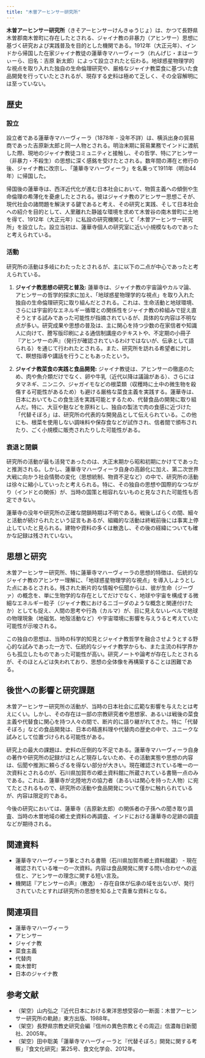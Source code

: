 ```yaml
---
title: "木曽アーヒンサー研究所"
---
```


**木曽アーヒンサー研究所**（きそアーヒンサーけんきゅうじょ）は、かつて長野県木曽郡南木曽町に存在したとされる、ジャイナ教の非暴力（アヒンサー）思想に基づく研究および実践普及を目的とした機関である。1912年（大正元年）、インドから帰国した在家ジャイナ教徒の蓮華寺マハーヴィーラ（れんげじ・まはーゔぃーら、旧名：吉原 新太郎）によって設立されたと伝わる。地球惑星物理学的な視点を取り入れた独自の生命倫理研究や、厳格なジャイナ教菜食に基づいた食品開発を行っていたとされるが、現存する史料は極めて乏しく、その全容解明には至っていない。

## 歴史

### 設立
設立者である蓮華寺マハーヴィーラ（1878年 - 没年不詳）は、横浜出身の貿易商であった吉原新太郎と同一人物とされる。明治末期に貿易業務でインドに渡航した際、現地のジャイナ教徒コミュニティと接触し、その哲学、特にアヒンサー（非暴力・不殺生）の思想に深く感銘を受けたとされる。数年間の滞在と修行の後、ジャイナ教に改宗し、「蓮華寺マハーヴィーラ」を名乗って1911年（明治44年）に帰国した。

帰国後の蓮華寺は、西洋近代化が進む日本社会において、物質主義への傾倒や生命倫理の希薄化を憂慮したとされる。彼はジャイナ教のアヒンサー思想こそが、現代社会の諸問題を解決する鍵であると考え、その研究と実践、そして日本社会への紹介を目的として、人里離れた静謐な環境を求めて木曽谷の南木曽町に土地を得て、1912年（大正元年）に私設の研究機関として「木曽アーヒンサー研究所」を設立した。設立当初は、蓮華寺個人の研究室に近い小規模なものであったと考えられている。

### 活動
研究所の活動は多岐にわたったとされるが、主に以下の二点が中心であったと考えられている。

1.  **ジャイナ教思想の研究と普及:** 蓮華寺は、ジャイナ教の宇宙論やカルマ論、アヒンサーの哲学的探求に加え、「地球惑星物理学的な視点」を取り入れた独自の生命倫理研究に取り組んだとされる。これは、生命活動と地球環境、さらには宇宙的なエネルギー循環との関係性をジャイナ教の枠組みで捉え直そうとする試みであった可能性が指摘されているが、具体的な内容は不明な点が多い。研究成果や思想の普及は、主に関心を持つ少数の在家信者や知識人に向けて、謄写版印刷による通信制講座のテキストや、不定期の小冊子『アヒンサーの声』（発行が確認されているわけではないが、伝承として語られる）を通じて行われたとされる。また、研究所を訪れる希望者に対して、瞑想指導や講話を行うこともあったという。

2.  **ジャイナ教菜食の実践と食品開発:** ジャイナ教徒は、アヒンサーの徹底のため、肉や魚介類だけでなく、卵や牛乳（近代以降は議論がある）、さらにはタマネギ、ニンニク、ジャガイモなどの根菜類（収穫時に土中の微生物を殺傷する可能性があるため）も避ける厳格な菜食主義を実践する。蓮華寺は、日本においてもこの食生活を実践可能とするため、代替食品の開発に取り組んだ。特に、大豆や麩などを原料とし、独自の製法で肉の食感に近づけた「代替そぼろ」は、研究所の代表的な開発品として伝えられている。この他にも、根菜を使用しない調味料や保存食などが試作され、信者間で頒布されたり、ごく小規模に販売されたりした可能性がある。

### 衰退と閉鎖
研究所の活動が最も活発であったのは、大正末期から昭和初期にかけてであったと推測される。しかし、蓮華寺マハーヴィーラ自身の高齢化に加え、第二次世界大戦に向かう社会情勢の変化（思想統制、物資不足など）の中で、研究所の活動は徐々に縮小していったと考えられる。特に、その独自の思想や国際的なつながり（インドとの関係）が、当時の国策と相容れないものと見なされた可能性も否定できない。

蓮華寺の没年や研究所の正確な閉鎖時期は不明である。戦後しばらくの間、細々と活動が続けられたという証言もあるが、組織的な活動は終戦前後には事実上停止していたと見られる。建物や資料の多くは散逸し、その後の経緯についても確かな記録は残されていない。

## 思想と研究
木曽アーヒンサー研究所、特に蓮華寺マハーヴィーラの思想的特徴は、伝統的なジャイナ教のアヒンサー理解に、「地球惑星物理学的な視点」を導入しようとした点にあるとされる。残された断片的な情報や伝聞からは、彼が生命（ジーヴァ）の概念を、単に生物学的な存在としてだけでなく、地球や宇宙を構成する微細なエネルギー粒子（ジャイナ教におけるニゴーダのような概念と関連付けたか）としても捉え、人間の思考や行為（カルマ）が、目に見えないレベルで地球の物理現象（地磁気、地殻活動など）や宇宙環境に影響を与えうると考えていた可能性が示唆される。

この独自の思想は、当時の科学的知見とジャイナ教哲学を融合させようとする野心的な試みであった一方で、伝統的なジャイナ教学からも、また主流の科学界からも孤立したものであった可能性が高い。研究ノートや論考が存在したとされるが、そのほとんどは失われており、思想の全体像を再構築することは困難である。

## 後世への影響と研究課題
木曽アーヒンサー研究所の活動が、当時の日本社会に広範な影響を与えたとは考えにくい。しかし、その存在は一部の宗教研究者や思想家、あるいは戦後の菜食主義や代替食に関心を持つ人々の間で、断片的に語り継がれてきた。特に「代替そぼろ」などの食品開発は、日本の精進料理や代替肉の歴史の中で、ユニークな試みとして位置づけられる可能性がある。

研究上の最大の課題は、史料の圧倒的な不足である。蓮華寺マハーヴィーラ自身の著作や研究所の記録がほとんど現存しないため、その活動実態や思想の内容は、伝聞や推測に頼らざるを得ない部分が大きい。現在確認されている唯一の一次資料とされるのが、石川県加賀市の郷土資料館に所蔵されている書簡一点のみである。これは、蓮華寺が北陸地方の協力者（あるいは関心を持った人物）に宛てたとされるもので、研究所の活動や食品開発について僅かに触れられているが、内容は限定的である。

今後の研究においては、蓮華寺（吉原新太郎）の関係者の子孫への聞き取り調査、当時の木曽地域の郷土史資料の再調査、インドにおける蓮華寺の足跡の調査などが期待される。

## 関連資料
*   蓮華寺マハーヴィーラ筆とされる書簡（石川県加賀市郷土資料館蔵） - 現在確認されている唯一の一次資料。内容は食品開発に関する問い合わせへの返信と、アヒンサーの理念に関する短い言及。
*   機関誌『アヒンサーの声』（散逸） - 存在自体が伝承の域を出ないが、発行されていたとすれば研究所の思想を知る上で貴重な資料となる。

## 関連項目
*   蓮華寺マハーヴィーラ
*   アヒンサー
*   ジャイナ教
*   菜食主義
*   代替肉
*   南木曽町
*   日本のジャイナ教

## 参考文献
*   （架空）山内弘之『近代日本における東洋思想受容の一断面：木曽アーヒンサー研究所の軌跡』東方出版、1988年。
*   （架空）長野県宗教史研究会編『信州の異色宗教とその周辺』信濃毎日新聞社、2005年。
*   （架空）田中聡美「蓮華寺マハーヴィーラと『代替そぼろ』開発に関する考察」『食文化研究』第25号、食文化学会、2012年。